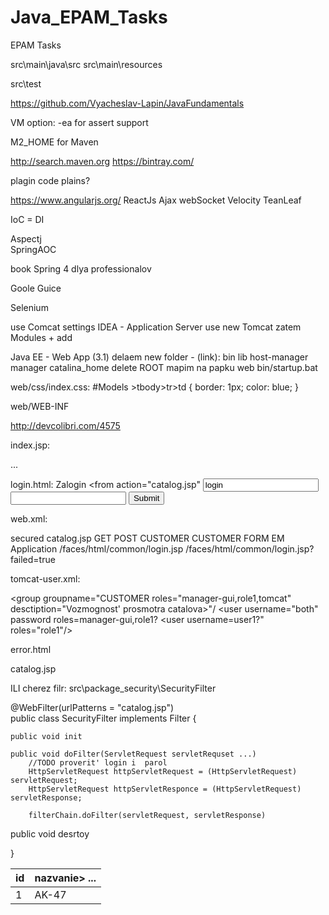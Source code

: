 # Java_EPAM_Tasks
EPAM Tasks



src\main\java\src
src\main\resources

src\test



https://github.com/Vyacheslav-Lapin/JavaFundamentals


VM option: -ea  for assert support

M2_HOME for Maven

http://search.maven.org
https://bintray.com/

plagin code plains?



https://www.angularjs.org/     ReactJs
Ajax   webSocket
Velocity
TeanLeaf

IoC = DI

Aspectj  
SpringAOC


book Spring 4 dlya professionalov

Goole Guice

Selenium


use Comcat
settings IDEA - Application Server  use new Tomcat
zatem Modules + add


Java EE -  Web App (3.1)
delaem new folder -  (link): bin lib host-manager manager
catalina_home delete
ROOT mapim na papku web
bin/startup.bat


web/css/index.css:
#Models >tbody>tr>td {
  border: 1px;
  color: blue;
}

web/WEB-INF



http://devcolibri.com/4575


index.jsp:
<head>
 <link type"text/css" rel="stylesheet" href="css/index.css"/>
</head>

<table id="Model">
  <thead>
    <tr>
     <th>id</th>
     <th>nazvanie>
     ...
  </thead>
  
  <tbody>
    <tr>
      <td>1</td>
      <td>AK-47</td>
      ...
      
     


login.html:
Zalogin
<from action="catalog.jsp"
  <input name="j_username" type="text" value="login" title="login"/>
  <input name="j_password" type="password" value="" title="password"/>
  <input type="submit"/>
</form>



web.xml:

 <security-constraint>
        <web-resource-collection>
            <web-resource-name>secured</web-resource-name>
            <url-pattern>catalog.jsp</url-pattern>
            <http-method>GET</http-method>
            <http-method>POST</http-method>
        </web-resource-collection>
        <auth-constraint>
            <role-name>CUSTOMER</role-name>
        </auth-constraint>
    </security-constraint>

 <security-role>
        <role-name>CUSTOMER</role-name>
  </security-role>
    
    

<login-config>
  <auth-method>FORM</auth-method>
  <realm-name>EM Application</realm-name>
  <form-login-config>
    <form-login-page>/faces/html/common/login.jsp</form-login-page>
    <form-error-page>/faces/html/common/login.jsp?failed=true</form-error-page>
  </form-login-config>
</login-config>




tomcat-user.xml:
<role rolename="tomcat"/>
<role rolename="role1"/>
<role rolemame="manager-gui"/>

<group groupname="CUSTOMER roles="manager-gui,role1,tomcat"
 desctiption="Vozmognost' prosmotra catalova>"/
<user username="tomcat" password="tomcat" roles="tomcat,manager-gui"
  groups="CUSTOMER">
<user username="both"  password  roles=manager-gui,role1?
<user username=user1?" roles="role1"/>


error.html


catalog.jsp
<title>Secretnui catalog</title>








ILI cherez filr:
src\package_security\SecurityFilter

@WebFilter(urlPatterns = "catalog.jsp")  
public class SecurityFilter implements Filter {

    public void init
    
    public void doFilter(ServletRequest servletRequset ...)
        //TODO proverit' login i  parol
        HttpServletRequest httpServletRequest = (HttpServletRequest) servletRequest;
        HttpServletRequest httpServletResponce = (HttpServletRequest) servletResponse;
        
        filterChain.doFilter(servletRequest, servletResponse)

   public void desrtoy

}
